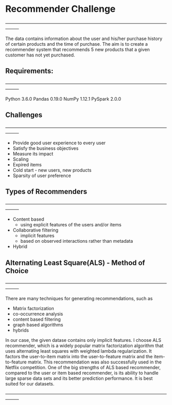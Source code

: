# Recommender Challenge

———————————————————————————————————————

The data contains information about the user and his/her purchase history of certain products and the time of purchase. The aim is to create a recommender system that recommends 5 new products that a given customer has not yet purchased. 



## Requirements:

———————————————————————————————————————

Python 3.6.0
Pandas 0.19.0
NumPy 1.12.1
PySpark 2.0.0


## Challenges

———————————————————————————————————————

- Provide good user experience to every user
- Satisfy the business objectives
- Measure its impact
- Scaling
- Expired items
- Cold start - new users, new products
- Sparsity of user preference

## Types of Recommenders

———————————————————————————————————————

- Content based
    - using explicit features of the users and/or items
- Collaborative filtering
    - implicit features
    - based on observed interactions rather than metadata
- Hybrid

## Alternating Least Square(ALS) - Method of Choice

———————————————————————————————————————

There are many techniques for generating recommendations, such as
- Matrix factorization
- co-occurrence analysis
- content based filtering
- graph based algorithms
- hybrids

In our case, the given datase contains only implicit features. I choose ALS recommender, which is a widely popular matrix factorization algorithm that uses alternating least squares with weighted lambda regularization. It factors the user-to-item matrix into the user-to-feature matrix and the item-to-feature matrix. This recommendation was also successfully used in the Netflix competition.
One of the big strengths of ALS based recommender, compared to the user or item based recommender, is its ability to handle large sparse data sets and its better prediction performance. It is best suited for our datasets.

———————————————————————————————————————

